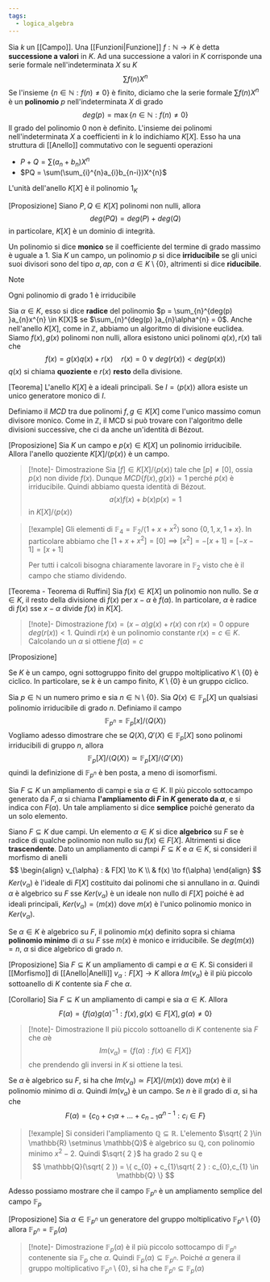 ```yaml
---
tags:
  - logica_algebra
---
```

Sia $k$ un [[Campo]]. Una [[Funzioni|Funzione]] $f: \mathbb{N} \to K$ è detta **successione a valori** in $K$. Ad una successione a valori in $K$ corrisponde una serie formale nell'indeterminata $X$ su $K$
$$
\sum f(n) X^{n}
$$
Se l'insieme $\{ n \in \mathbb{N} : f(n) \neq 0 \}$ è finito, diciamo che la serie formale $\sum f(n)X^{n}$ è un **polinomio** $p$ nell'indeterminata $X$ di grado
$$
deg(p) = \max\{ n\in \mathbb{N} : f(n) \neq 0 \}
$$
Il grado del polinomio $0$ non è definito. L'insieme dei polinomi nell'indeterminata $X$ a coefficienti in $k$ lo indichiamo $K[X]$. Esso ha una struttura di [[Anello]] commutativo con le seguenti operazioni
- $P + Q = \sum(a_{n} + b_n)X^{n}$
- $PQ = \sum(\sum_{i}^{n}a_{i}b_{n-i})X^{n}$

L'unità dell'anello $K[X]$ è il polinomio $1_{K}$

[Proposizione]
Siano $P,Q\in K[X]$ polinomi non nulli, allora
$$
deg(PQ) = deg(P)+ deg(Q)
$$
in particolare, $K[X]$ è un dominio di integrità.

Un polinomio si dice **monico** se il coefficiente del termine di grado massimo è uguale a $1$. Sia $K$ un campo, un polinomio $p$ si dice **irriducibile** se gli unici suoi divisori sono del tipo $a,ap$, con $a\in K \setminus \{ 0 \}$, altrimenti si dice **riducibile**.

>[!note]
>Ogni polinomio di grado $1$ è irriducibile

Sia $\alpha\in K$, esso si dice **radice** del polinomio $p = \sum_{n}^{deg(p) }a_{n}x^{n} \in K[X]$ se $\sum_{n}^{deg(p) }a_{n}\alpha^{n} = 0$. Anche nell'anello $K[X]$, come in $\mathbb{Z}$, abbiamo un algoritmo di divisione euclidea. Siamo $f(x), g(x)$ polinomi non nulli, allora esistono unici polinomi $q(x),r(x)$ tali che
$$
f(x) = g(x)q(x) + r(x) \quad r(x) = 0 \lor deg(r(x)) < deg(p(x))
$$
$q(x)$ si chiama **quoziente** e $r(x)$ **resto** della divisione.

[Teorema]
L'anello $K[X]$ è a ideali principali. Se $I = \left< p(x) \right>$ allora esiste un unico generatore monico di $I$.

Definiamo il $MCD$ tra due polinomi $f,g\in K[X]$ come l'unico massimo comun divisore monico. Come in $\mathbb{Z}$, il MCD si può trovare con l'algoritmo delle divisioni successive, che ci da anche un'identità di Bézout.

[Proposizione]
Sia $K$ un campo e $p(x)\in K[X]$ un polinomio irriducibile. Allora l'anello quoziente $K[X] /\left< p(x) \right>$ è un campo.

>[!note]- Dimostrazione
>Sia $[f] \in K[X] /\left< p(x) \right>$ tale che $[p]\neq[0]$, ossia $p(x)$ non divide $f(x)$. Dunque $MCD\{ f(x), g(x) \} = 1$ perché $p(x)$ è irriducibile. Quindi abbiamo questa identità di Bézout.
>$$
>a(x)f(x) + b(x)p(x) = 1
>$$
>in $K[X] / \left< p(x) \right>$

>[!example]
>Gli elementi di $\mathbb F_{4} = \mathbb F_{2} /\left< 1 + x + x^{2} \right>$ sono $\{ 0, 1, x, 1 + x\}$. In particolare abbiamo che $[1 + x + x^{2}] = [0] \implies [x^{2}] = -[x+ 1] = [-x-1] = [x + 1]$
>
>Per tutti i calcoli bisogna chiaramente lavorare in $\mathbb F_{2}$ visto che è il campo che stiamo dividendo.

[Teorema - Teorema di Ruffini]
Sia $f(x)\in K[X]$ un polinomio non nullo. Se $\alpha\in K$, il resto della divisione di $f(x)$ per $x - \alpha$ è $f(\alpha)$. In particolare, $\alpha$ è radice di $f(x)$ sse $x - \alpha$ divide $f(x)$ in $K[X]$.

>[!note]- Dimostrazione
>$f(x)= (x-\alpha)g(x) + r(x)$ con $r(x) = 0$ oppure $deg(r(x)) < 1$. Quindi $r(x)$ è un polinomio constante $r(x) = c\in K$. Calcolando un $\alpha$ si ottiene $f(\alpha) = c$ 

[Proposizione]

Se $K$ è un campo, ogni sottogruppo finito del gruppo moltiplicativo $K \setminus \{  0 \}$ è ciclico. In particolare, se $k$ è un campo finito, $K \setminus \{ 0 \}$ è un gruppo ciclico.

Sia $p \in \mathbb{N}$ un numero primo e sia $n \in \mathbb{N}\setminus \{  0\}$. Sia $Q(x)\in \mathbb F_{p}[X]$ un qualsiasi polinomio irriducibile di grado $n$. Definiamo il campo
$$
\mathbb F_{p^{n}} = \mathbb F_{p}[x] / \left< Q(X) \right> 
$$
Vogliamo adesso dimostrare che se $Q(X),Q'(X)\in \mathbb{F}_{p}[X]$ sono polinomi irriducibili di gruppo $n$, allora
$$
\mathbb{F}_{p}[X]/\left< Q(X) \right> \simeq \mathbb{F}_{p}[X] / \left< Q'(X) \right>  
$$
quindi la definizione di $\mathbb{F}_{p^{n}}$ è ben posta, a meno di isomorfismi.

Sia $F\subseteq K$ un ampliamento di campi e sia $\alpha\in K$. Il più piccolo sottocampo generato da $F, \alpha$ si chiama **l'ampliamento di $F$ in $K$ generato da $\alpha$**, e si indica con $F(\alpha)$. Un tale ampliamento si dice **semplice** poiché generato da un solo elemento.

Siano $F\subseteq K$ due campi. Un elemento $\alpha\in K$ si dice **algebrico** su $F$ se è radice di qualche polinomio non nullo su $f(x)\in F[X]$. Altrimenti si dice **trascendente**. Dato un ampliamento di campi $F \subseteq K$ e $\alpha \in K$, si consideri il morfismo di anelli
$$
\begin{align}
v_{\alpha} :  & F[X] \to K \\
 & f(x) \to f(\alpha)
\end{align}
$$
$Ker(v_{\alpha})$ è l'ideale di $F[X]$ costituito dai polinomi che si annullano in $\alpha$. Quindi $\alpha$ è algebrico su $F$ sse $Ker(v_{\alpha})$ è un ideale non nullo di $F[X]$ poiché è ad ideali principali, $Ker(v_{\alpha}) = \left< m(x) \right>$ dove $m(x)$ è l'unico polinomio monico in $Ker(v_{\alpha})$.

Se $\alpha \in K$ è algebrico su $F$, il polinomio $m(x)$ definito sopra si chiama **polinomio minimo** di $\alpha$ su $F$ sse $m(x)$ è monico e irriducibile. Se $deg(m(x))=n$, $\alpha$ si dice algebrico di grado $n$.

[Proposizione]
Sia $F\subseteq K$ un ampliamento di campi e $\alpha\in K$. Si consideri il [[Morfismo]] di [[Anello|Anelli]] $v_{\alpha}: F[X] \to K$ allora $Im(v_{\alpha})$ è il più piccolo sottoanello di $K$ contente sia $F$ che $\alpha$.

[Corollario]
Sia $F \subseteq K$ un ampliamento di campi e sia $\alpha \in K$. Allora
$$
F(\alpha) = \{ f(\alpha)g(\alpha)^{-1} : f(x),g(x) \in F[X], g(\alpha) \neq 0 \}
$$
>[!note]- Dimostrazione
>Il più piccolo sottoanello di $K$ contenente sia $F$ che $\alpha$è
>$$
>Im(v_{\alpha}) = \{ f(\alpha) : f(x) \in F[X]\} 
>$$
>che prendendo gli inversi in $K$ si ottiene la tesi.

Se $\alpha$ è algebrico su $F$, si ha che $Im(v_{\alpha}) \simeq F[X] / \left< m(x) \right>$ dove $m(x)$ è il polinomio minimo di $\alpha$. Quindi $Im(v_{\alpha})$ è un campo. Se $n$ è il grado di $\alpha$, si ha che
$$
F(\alpha) = \{ c_{0} + c_{1}\alpha + \dots + c_{n- 1}\alpha^{n-1} : c_{i} \in F \}
$$
>[!example]
>Si consideri l'ampliamento $\mathbb{Q} \subseteq \mathbb{R}$. L'elemento $\sqrt{ 2 }\in \mathbb{R} \setminus \mathbb{Q}$ è algebrico su $\mathbb{Q}$, con polinomio minimo $x^{2} - 2$. Quindi $\sqrt{ 2 }$ ha grado $2$ su $\mathbb{Q}$ e 
>$$
>\mathbb{Q}(\sqrt{ 2 }) = \{ c_{0} + c_{1}\sqrt{ 2 } : c_{0},c_{1} \in \mathbb{Q} \}
>$$

Adesso possiamo mostrare che il campo $\mathbb{F}_{p^{n}}$ è un ampliamento semplice del campo $\mathbb{F}_{p}$

[Proposizione]
Sia $\alpha \in \mathbb{F}_{p^{n}}$ un generatore del gruppo moltiplicativo $\mathbb{F}_{p^{n}}\setminus \{ 0 \}$ allora $\mathbb{F}_{p^{n}} = \mathbb{F}_{p}(\alpha)$

>[!note]- Dimostrazione
>$\mathbb{F}_{p^{}}(\alpha)$ è il più piccolo sottocampo di $\mathbb{F}_{p^{n}}$ contenente sia $\mathbb{F}_{p^{}}$ che $\alpha$. Quindi $\mathbb{F}_{p^{}}(\alpha) \subseteq \mathbb{F}_{p^{n}}$. Poiché $\alpha$ genera il gruppo moltiplicativo $\mathbb{F}_{p^{n}}\setminus \{ 0 \}$, si ha che $\mathbb{F}_{p^{n}} \subseteq \mathbb{F}_{p^{}}(\alpha)$

